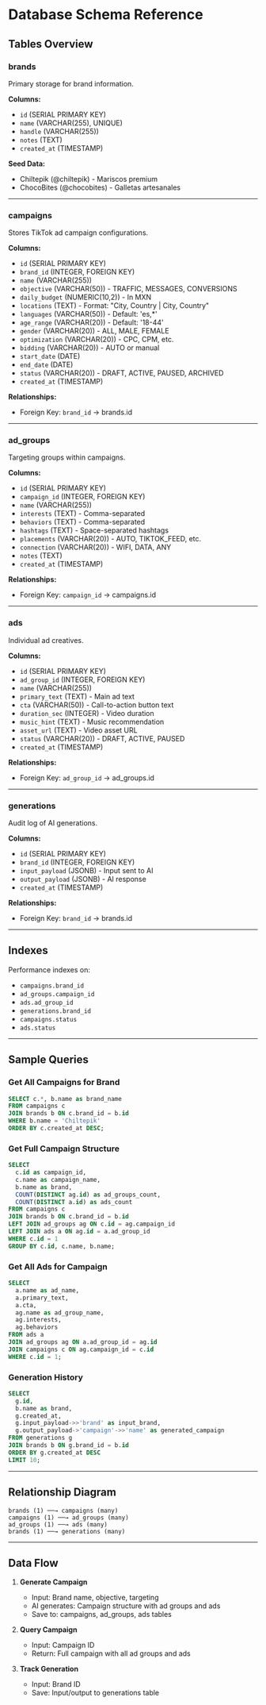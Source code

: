 # Database Schema Reference

## Tables Overview

### brands
Primary storage for brand information.

**Columns:**
- `id` (SERIAL PRIMARY KEY)
- `name` (VARCHAR(255), UNIQUE)
- `handle` (VARCHAR(255))
- `notes` (TEXT)
- `created_at` (TIMESTAMP)

**Seed Data:**
- Chiltepik (@chiltepik) - Mariscos premium
- ChocoBites (@chocobites) - Galletas artesanales

---

### campaigns
Stores TikTok ad campaign configurations.

**Columns:**
- `id` (SERIAL PRIMARY KEY)
- `brand_id` (INTEGER, FOREIGN KEY)
- `name` (VARCHAR(255))
- `objective` (VARCHAR(50)) - TRAFFIC, MESSAGES, CONVERSIONS
- `daily_budget` (NUMERIC(10,2)) - In MXN
- `locations` (TEXT) - Format: "City, Country | City, Country"
- `languages` (VARCHAR(50)) - Default: 'es,*'
- `age_range` (VARCHAR(20)) - Default: '18-44'
- `gender` (VARCHAR(20)) - ALL, MALE, FEMALE
- `optimization` (VARCHAR(20)) - CPC, CPM, etc.
- `bidding` (VARCHAR(20)) - AUTO or manual
- `start_date` (DATE)
- `end_date` (DATE)
- `status` (VARCHAR(20)) - DRAFT, ACTIVE, PAUSED, ARCHIVED
- `created_at` (TIMESTAMP)

**Relationships:**
- Foreign Key: `brand_id` → brands.id

---

### ad_groups
Targeting groups within campaigns.

**Columns:**
- `id` (SERIAL PRIMARY KEY)
- `campaign_id` (INTEGER, FOREIGN KEY)
- `name` (VARCHAR(255))
- `interests` (TEXT) - Comma-separated
- `behaviors` (TEXT) - Comma-separated
- `hashtags` (TEXT) - Space-separated hashtags
- `placements` (VARCHAR(20)) - AUTO, TIKTOK_FEED, etc.
- `connection` (VARCHAR(20)) - WIFI, DATA, ANY
- `notes` (TEXT)
- `created_at` (TIMESTAMP)

**Relationships:**
- Foreign Key: `campaign_id` → campaigns.id

---

### ads
Individual ad creatives.

**Columns:**
- `id` (SERIAL PRIMARY KEY)
- `ad_group_id` (INTEGER, FOREIGN KEY)
- `name` (VARCHAR(255))
- `primary_text` (TEXT) - Main ad text
- `cta` (VARCHAR(50)) - Call-to-action button text
- `duration_sec` (INTEGER) - Video duration
- `music_hint` (TEXT) - Music recommendation
- `asset_url` (TEXT) - Video asset URL
- `status` (VARCHAR(20)) - DRAFT, ACTIVE, PAUSED
- `created_at` (TIMESTAMP)

**Relationships:**
- Foreign Key: `ad_group_id` → ad_groups.id

---

### generations
Audit log of AI generations.

**Columns:**
- `id` (SERIAL PRIMARY KEY)
- `brand_id` (INTEGER, FOREIGN KEY)
- `input_payload` (JSONB) - Input sent to AI
- `output_payload` (JSONB) - AI response
- `created_at` (TIMESTAMP)

**Relationships:**
- Foreign Key: `brand_id` → brands.id

---

## Indexes

Performance indexes on:
- `campaigns.brand_id`
- `ad_groups.campaign_id`
- `ads.ad_group_id`
- `generations.brand_id`
- `campaigns.status`
- `ads.status`

---

## Sample Queries

### Get All Campaigns for Brand
```sql
SELECT c.*, b.name as brand_name
FROM campaigns c
JOIN brands b ON c.brand_id = b.id
WHERE b.name = 'Chiltepik'
ORDER BY c.created_at DESC;
```

### Get Full Campaign Structure
```sql
SELECT 
  c.id as campaign_id,
  c.name as campaign_name,
  b.name as brand,
  COUNT(DISTINCT ag.id) as ad_groups_count,
  COUNT(DISTINCT a.id) as ads_count
FROM campaigns c
JOIN brands b ON c.brand_id = b.id
LEFT JOIN ad_groups ag ON c.id = ag.campaign_id
LEFT JOIN ads a ON ag.id = a.ad_group_id
WHERE c.id = 1
GROUP BY c.id, c.name, b.name;
```

### Get All Ads for Campaign
```sql
SELECT 
  a.name as ad_name,
  a.primary_text,
  a.cta,
  ag.name as ad_group_name,
  ag.interests,
  ag.behaviors
FROM ads a
JOIN ad_groups ag ON a.ad_group_id = ag.id
JOIN campaigns c ON ag.campaign_id = c.id
WHERE c.id = 1;
```

### Generation History
```sql
SELECT 
  g.id,
  b.name as brand,
  g.created_at,
  g.input_payload->>'brand' as input_brand,
  g.output_payload->'campaign'->>'name' as generated_campaign
FROM generations g
JOIN brands b ON g.brand_id = b.id
ORDER BY g.created_at DESC
LIMIT 10;
```

---

## Relationship Diagram

```
brands (1) ──→ campaigns (many)
campaigns (1) ──→ ad_groups (many)
ad_groups (1) ──→ ads (many)
brands (1) ──→ generations (many)
```

---

## Data Flow

1. **Generate Campaign**
   - Input: Brand name, objective, targeting
   - AI generates: Campaign structure with ad groups and ads
   - Save to: campaigns, ad_groups, ads tables

2. **Query Campaign**
   - Input: Campaign ID
   - Return: Full campaign with all ad groups and ads

3. **Track Generation**
   - Input: Brand ID
   - Save: Input/output to generations table

